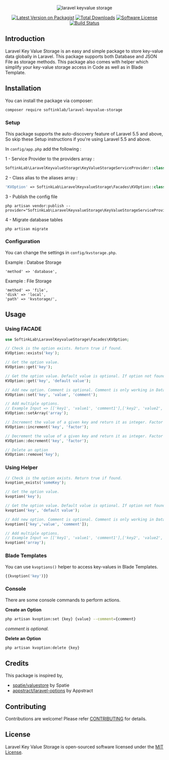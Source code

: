 <p align="center">
  <img src="https://i.ibb.co/hFY4LgG/laravel-keyvalue-storage.jpg" alt="laravel keyvalue storage">
</p>

<div align="center">
  
[![Latest Version on Packagist](https://img.shields.io/packagist/v/SoftinkLab/laravel-keyvalue-storage)](https://packagist.org/packages/softinklab/laravel-keyvalue-storage)
[![Total Downloads](https://img.shields.io/packagist/dt/SoftinkLab/laravel-keyvalue-storage)](https://packagist.org/packages/softinklab/laravel-keyvalue-storage)
[![Software License](https://img.shields.io/packagist/l/SoftinkLab/laravel-keyvalue-storage)](LICENSE.md)
[![Build Status](https://img.shields.io/travis/SoftinkLab/laravel-keyvalue-storage)](https://travis-ci.org/SoftinkLab/laravel-keyvalue-storage)
  
</div>

## Introduction

Laravel Key Value Storage is an easy and simple package to store key-value data globally in Laravel. This package supports both Database and JSON File as storage methods. This package also comes with helper which simplify your key-value storage access in Code as well as in Blade Template.

## Installation

You can install the package via composer:

```bash
composer require softinklab/laravel-keyvalue-storage
```

### Setup

This package supports the auto-discovery feature of Laravel 5.5 and above, So skip these Setup instructions if you're using Laravel 5.5 and above.

In `config/app.php` add the following :

1 - Service Provider to the providers array :

```php
SoftinkLab\LaravelKeyvalueStorage\KeyValueStorageServiceProvider::class,
```

2 - Class alias to the aliases array :

```php
'KVOption' => SoftinkLab\LaravelKeyvalueStorage\Facades\KVOption::class,
```

3 - Publish the config file

```ssh
php artisan vendor:publish --provider="SoftinkLab\LaravelKeyvalueStorage\KeyValueStorageServiceProvider"
```

4 - Migrate database tables

```ssh
php artisan migrate
```

### Configuration

You can change the settings in `config/kvstorage.php`.

Example : Databse Storage
```
'method' => 'database',
```

Example : File Storage
```
'method' => 'file',
'disk' => 'local',
'path' => 'kvstorage/',
```

## Usage

### Using FACADE

```php
use SoftinkLab\LaravelKeyvalueStorage\Facades\KVOption;

// Check is the option exists. Return true if found.
KVOption::exists('key');

// Get the option value.
KVOption::get('key');

// Get the option value. Default value is optional. If option not found default value is returned.
KVOption::get('key', 'default value');

// Add new option. Comment is optional. Comment is only working in Database Mode.
KVOption::set('key', 'value', 'comment');

// Add multiple options.
// Example Input => [['key1', 'value1', 'comment1'],['key2', 'value2', 'comment2']]
KVOption::setArray('array');

// Increment the value of a given key and return it as integer. Factor is used to determine the step. Default is one.
KVOption::increment('key', 'factor');

// Decrement the value of a given key and return it as integer. Factor is used to determine the step. Default is one.
KVOption::decrement('key', 'factor');

// Delete an option
KVOption::remove('key');
```

### Using Helper

```php
// Check is the option exists. Return true if found.
kvoption_exists('someKey');

// Get the option value.
kvoption('key');

// Get the option value. Default value is optional. If option not found default value is returned.
kvoption('key', 'default value');

// Add new option. Comment is optional. Comment is only working in Database Mode.
kvoption(['key','value', 'comment']);

// Add multiple options.
// Example Input => [['key1', 'value1', 'comment1'],['key2', 'value2', 'comment2']]
kvoption('array');
```
### Blade Templates

You can use `kvoptions()` helper to access key-values in Blade Templates.

```php
{{kvoption('key')}}
```

### Console

There are some console commands to perform actions.

**Create an Option**
```bash
php artisan kvoption:set {key} {value} --comment={comment}
```
*comment is optional.*

**Delete an Option**
```bash
php artisan kvoption:delete {key}
```

## Credits

This package is inspired by,
- [spatie/valuestore](https://github.com/spatie/valuestore) by Spatie
- [appstract/laravel-options](https://github.com/appstract/laravel-options) by Appstract

## Contributing

Contributions are welcome! Please refer [CONTRIBUTING](CONTRIBUTING.md) for details.

## License

Laravel Key Value Storage is open-sourced software licensed under the [MIT License](LICENSE.md).
